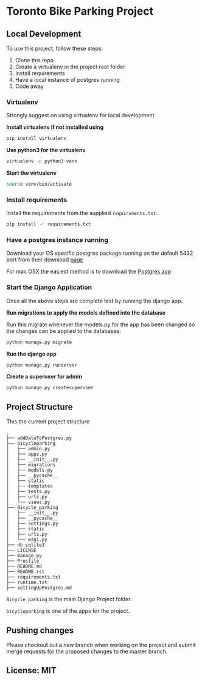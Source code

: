 # Toronto Bike Parking Project


## Local Development

To use this project, follow these steps:

1. Clone this repo
2. Create a virtualenv in the project root folder
3. Install requirements
4. Have a local instance of postgres running
5. Code away

### Virtualenv

Strongly suggest on using virtualenv for local development.

**Install virtualenv if not installed using**

```bash
pip install virtualenv
````

**Use python3 for the virtualenv**
```bash
virtualenv -p python3 venv
```

**Start the virtualenv**

```bash
source venv/bin/activate
```

### Install requirements

Install the requirements from the supplied `requirements.txt`.

```bash
pip install -r requirements.txt
```

### Have a postgres instance running

Download your OS specific postgres package running on the default 5432 port from their download [page](https://www.postgresql.org/download/)

For mac OSX the easiest method is to download the [Postgres app](http://postgresapp.com/)

### Start the Django Application

Once all the above steps are complete test by running the django app.

**Run migrations to apply the models defined into the database**

Run this migrate whenever the models.py for the app has been changed so the
changes can be applied to the databases.

```bash
python manage.py migrate
```

**Run the django app**

```bash
python manage.py runserver
```

**Create a superuser for admin**

```bash
python manage.py createsuperuser
```

## Project Structure

This the current project structure
```
.
├── addDataToPostgres.py
├── bicycleparking
│   ├── admin.py
│   ├── apps.py
│   ├── __init__.py
│   ├── migrations
│   ├── models.py
│   ├── __pycache__
│   ├── static
│   ├── templates
│   ├── tests.py
│   ├── urls.py
│   └── views.py
├── Bicycle_parking
│   ├── __init__.py
│   ├── __pycache__
│   ├── settings.py
│   ├── static
│   ├── urls.py
│   └── wsgi.py
├── db.sqlite3
├── LICENSE
├── manage.py
├── Procfile
├── README.md
├── README.rst
├── requirements.txt
├── runtime.txt
├── settingUpPostgres.md
```

`Bicycle_parking` is the main Django Project folder.

`bicycleparking` is one of the apps for the project.

## Pushing changes

Please checkout out a new branch when working on the project and submit merge requests
for the proposed changes to the master branch.



## License: MIT
